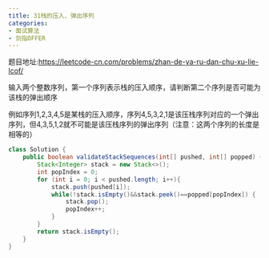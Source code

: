 ```yaml
---
title: 31栈的压入、弹出序列
categories:
- 面试算法
- 剑指OFFER
---
```


题目地址:https://leetcode-cn.com/problems/zhan-de-ya-ru-dan-chu-xu-lie-lcof/

输入两个整数序列，第一个序列表示栈的压入顺序，请判断第二个序列是否可能为该栈的弹出顺序

例如序列1,2,3,4,5是某栈的压入顺序，序列4,5,3,2,1是该压栈序列对应的一个弹出序列，但4,3,5,1,2就不可能是该压栈序列的弹出序列（注意：这两个序列的长度是相等的）

```java
class Solution {
    public boolean validateStackSequences(int[] pushed, int[] popped) {
        Stack<Integer> stack = new Stack<>();
        int popIndex = 0;
        for (int i = 0; i < pushed.length; i++){
            stack.push(pushed[i]);
            while(!stack.isEmpty()&&stack.peek()==popped[popIndex]) {
                stack.pop();
                popIndex++;
            }
        }
        return stack.isEmpty();
    }
}
```


